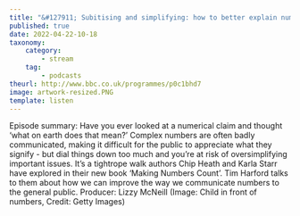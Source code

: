 ```yaml
---
title: "&#127911; Subitising and simplifying: how to better explain numbers"
published: true
date: 2022-04-22-10-18
taxonomy:
    category:
        - stream
    tag:
        - podcasts
theurl: http://www.bbc.co.uk/programmes/p0c1bhd7
image: artwork-resized.PNG
template: listen
---
```


Episode summary: Have you ever looked at a numerical claim and thought &lsquo;what on earth does that mean?&rsquo; Complex numbers are often badly communicated, making it difficult for the public to appreciate what they signify - but dial things down too much and you&rsquo;re at risk of oversimplifying important issues. It&rsquo;s a tightrope walk authors Chip Heath and Karla Starr have explored in their new book &lsquo;Making Numbers Count&rsquo;. Tim Harford talks to them about how we can improve the way we communicate numbers to the general public. Producer: Lizzy McNeill (Image: Child in front of numbers, Credit: Getty Images)
